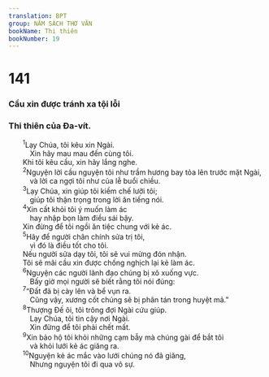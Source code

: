 ```yaml
---
translation: BPT
group: NĂM SÁCH THƠ VĂN
bookName: Thi thiên 
bookNumber: 19
---
```


<div class="title"><h1>141</h1><h3>Cầu xin được tránh xa tội lỗi</h3><h3>Thi thiên của Đa-vít.</h3></div>
<span class="verse thi_141_1">  <sup>1</sup>Lạy Chúa, tôi kêu xin Ngài.<br/>   Xin hãy mau mau đến cùng tôi.<br/>  Khi tôi kêu cầu, xin hãy lắng nghe.<br/></span>
<span class="verse thi_141_2">  <sup>2</sup>Nguyện lời cầu nguyện tôi như trầm hương bay tỏa lên trước mặt Ngài,<br/>   và lời ca ngợi tôi như của lễ buổi chiều.<br/></span>
<span class="verse thi_141_3">  <sup>3</sup>Lạy Chúa, xin giúp tôi kiềm chế lưỡi tôi;<br/>   giúp tôi thận trọng trong lời ăn tiếng nói.<br/></span>
<span class="verse thi_141_4">  <sup>4</sup>Xin cất khỏi tôi ý muốn làm ác<br/>   hay nhập bọn làm điều sái bậy.<br/>  Xin đừng để tôi ngồi ăn tiệc chung với kẻ ác.<br/></span>
<span class="verse thi_141_5">  <sup>5</sup>Hãy để người chân chính sửa trị tôi,<br/>   vì đó là điều tốt cho tôi.<br/>  Nếu người sửa dạy tôi, tôi sẽ vui mừng đón nhận.<br/>  Tôi sẽ mãi cầu xin được chống nghịch lại kẻ làm ác.<br/></span>
<span class="verse thi_141_6">  <sup>6</sup>Nguyện các người lãnh đạo chúng bị xô xuống vực.<br/>   Bấy giờ mọi người sẽ biết rằng tôi nói đúng:<br/></span>
<span class="verse thi_141_7">  <sup>7</sup>“Đất đã bị cày lên và bể vụn ra.<br/>   Cũng vậy, xương cốt chúng sẽ bị phân tán trong huyệt mả.”<br/></span>
<span class="verse thi_141_8">  <sup>8</sup>Thượng Đế ôi, tôi trông đợi Ngài cứu giúp.<br/>   Lạy Chúa, tôi tin cậy nơi Ngài.<br/>   Xin đừng để tôi phải chết mất.<br/></span>
<span class="verse thi_141_9">  <sup>9</sup>Xin bảo hộ tôi khỏi những cạm bẫy mà chúng gài để bắt tôi<br/>   và khỏi lưới kẻ ác giăng ra.<br/></span>
<span class="verse thi_141_10">  <sup>10</sup>Nguyện kẻ ác mắc vào lưới chúng nó đã giăng,<br/>   Nhưng nguyện tôi đi qua vô sự.<br/></span>

